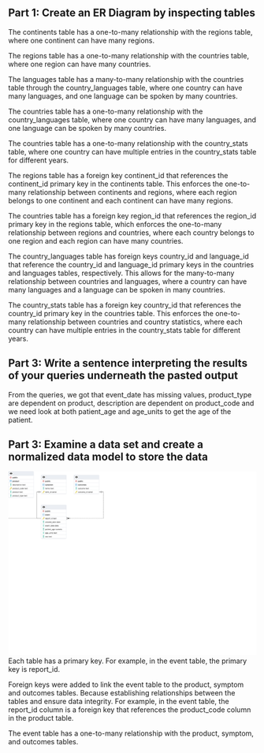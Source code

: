## Part 1: Create an ER Diagram by inspecting tables
The continents table has a one-to-many relationship with the regions table, where one continent can have many regions.

The regions table has a one-to-many relationship with the countries table, where one region can have many countries.

The languages table has a many-to-many relationship with the countries table through the country_languages table, where one country can have many languages, and one language can be spoken by many countries.

The countries table has a one-to-many relationship with the country_languages table, where one country can have many languages, and one language can be spoken by many countries.

The countries table has a one-to-many relationship with the country_stats table, where one country can have multiple entries in the country_stats table for different years.

The regions table has a foreign key continent_id that references the continent_id primary key in the continents table. This enforces the one-to-many relationship between continents and regions, where each region belongs to one continent and each continent can have many regions.

The countries table has a foreign key region_id that references the region_id primary key in the regions table, which enforces the one-to-many relationship between regions and countries, where each country belongs to one region and each region can have many countries.

The country_languages table has foreign keys country_id and language_id that reference the country_id and language_id primary keys in the countries and languages tables, respectively. This allows for the many-to-many relationship between countries and languages, where a country can have many languages and a language can be spoken in many countries.

The country_stats table has a foreign key country_id that references the country_id primary key in the countries table. This enforces the one-to-many relationship between countries and country statistics, where each country can have multiple entries in the country_stats table for different years.

## Part 3: Write a sentence interpreting the results of your queries underneath the pasted output
From the queries, we got that event_date has missing values, product_type are dependent on product, description are dependent on product_code and we need look at both patient_age and age_units to get the age of the patient.

## Part 3: Examine a data set and create a normalized data model to store the data
![ER Diagram](./img/part3_03_caers_er_diagram.png)
Each table has a primary key. For example, in the event table, the primary key is report_id.

Foreign keys were added to link the event table to the product, symptom and outcomes tables. Because establishing relationships between the tables and ensure data integrity. For example, in the event table, the report_id column is a foreign key that references the product_code column in the product table.

The event table has a one-to-many relationship with the product, symptom, and outcomes tables.